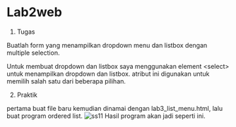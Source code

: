 # Lab2web
1. Tugas

Buatlah form yang menampilkan dropdown menu dan listbox dengan multiple selection.

Untuk membuat dropdown dan listbox saya menggunakan element &lt;select&gt; untuk menampilkan dropdown dan listbox. atribut ini digunakan untuk memilih salah satu dari beberapa pilihan.

2. Praktik

pertama buat file baru kemudian dinamai dengan lab3_list_menu.html, lalu buat program ordered list.
![ss11](https://user-images.githubusercontent.com/102292839/161184947-fabde6d0-1a70-4cdc-bf49-62bac56394c3.png)
Hasil program akan jadi seperti ini.


